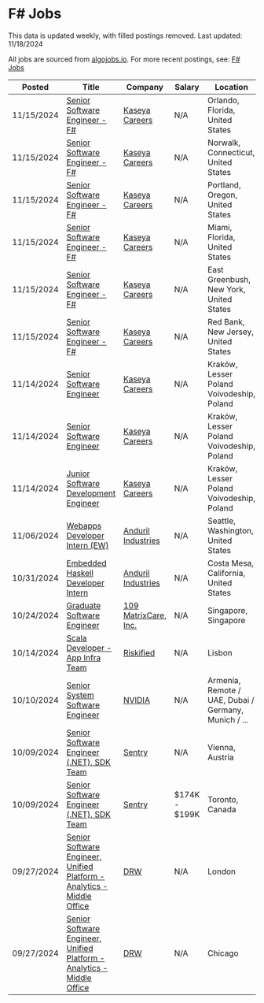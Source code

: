 # F# Jobs

This data is updated weekly, with filled postings removed. Last updated: 11/18/2024

All jobs are sourced from [algojobs.io](https://algojobs.io/). For more recent postings, see: [F# Jobs](https://algojobs.io/jobs/f-sharp)

| Posted | Title | Company | Salary | Location |
| --- | --- | --- | --- | --- |
| 11/15/2024 | [Senior Software Engineer - F#](https://algojobs.io/jobs/2213012) | [Kaseya Careers](https://algojobs.io/company/kaseya/) | N/A | Orlando, Florida, United States |
| 11/15/2024 | [Senior Software Engineer - F#](https://algojobs.io/jobs/2213015) | [Kaseya Careers](https://algojobs.io/company/kaseya/) | N/A | Norwalk, Connecticut, United States |
| 11/15/2024 | [Senior Software Engineer - F#](https://algojobs.io/jobs/2213016) | [Kaseya Careers](https://algojobs.io/company/kaseya/) | N/A | Portland, Oregon, United States |
| 11/15/2024 | [Senior Software Engineer - F#](https://algojobs.io/jobs/2213017) | [Kaseya Careers](https://algojobs.io/company/kaseya/) | N/A | Miami, Florida, United States |
| 11/15/2024 | [Senior Software Engineer - F#](https://algojobs.io/jobs/2213018) | [Kaseya Careers](https://algojobs.io/company/kaseya/) | N/A | East Greenbush, New York, United States |
| 11/15/2024 | [Senior Software Engineer - F#](https://algojobs.io/jobs/2213025) | [Kaseya Careers](https://algojobs.io/company/kaseya/) | N/A | Red Bank, New Jersey, United States |
| 11/14/2024 | [Senior Software Engineer](https://algojobs.io/jobs/2203786) | [Kaseya Careers](https://algojobs.io/company/kaseya/) | N/A | Kraków, Lesser Poland Voivodeship, Poland |
| 11/14/2024 | [Senior Software Engineer](https://algojobs.io/jobs/2203767) | [Kaseya Careers](https://algojobs.io/company/kaseya/) | N/A | Kraków, Lesser Poland Voivodeship, Poland |
| 11/14/2024 | [Junior Software Development Engineer](https://algojobs.io/jobs/2193217) | [Kaseya Careers](https://algojobs.io/company/kaseya/) | N/A | Kraków, Lesser Poland Voivodeship, Poland |
| 11/06/2024 | [Webapps Developer Intern (EW)](https://algojobs.io/jobs/2141334) | [Anduril Industries](https://algojobs.io/company/andurilindustries/) | N/A | Seattle, Washington, United States |
| 10/31/2024 | [Embedded Haskell Developer Intern](https://algojobs.io/jobs/2104421) | [Anduril Industries](https://algojobs.io/company/andurilindustries/) | N/A | Costa Mesa, California, United States |
| 10/24/2024 | [Graduate Software Engineer](https://algojobs.io/jobs/2060448) | [109 MatrixCare, Inc.](https://algojobs.io/company/resmed/) | N/A | Singapore, Singapore |
| 10/14/2024 | [Scala Developer - App Infra Team](https://algojobs.io/jobs/1990641) | [Riskified](https://algojobs.io/company/riskified/) | N/A | Lisbon |
| 10/10/2024 | [Senior System Software Engineer](https://algojobs.io/jobs/1977538) | [NVIDIA](https://algojobs.io/company/nvidia/) | N/A | Armenia, Remote / UAE, Dubai / Germany, Munich / ... |
| 10/09/2024 | [Senior Software Engineer (.NET), SDK Team](https://algojobs.io/jobs/1963057) | [Sentry](https://algojobs.io/company/sentry/) | N/A | Vienna, Austria  |
| 10/09/2024 | [Senior Software Engineer (.NET), SDK Team](https://algojobs.io/jobs/1953531) | [Sentry](https://algojobs.io/company/sentry/) | $174K - $199K | Toronto, Canada |
| 09/27/2024 | [Senior Software Engineer, Unified Platform - Analytics - Middle Office](https://algojobs.io/jobs/1866420) | [DRW ](https://algojobs.io/company/drweng/) | N/A | London |
| 09/27/2024 | [Senior Software Engineer, Unified Platform - Analytics - Middle Office](https://algojobs.io/jobs/1866419) | [DRW ](https://algojobs.io/company/drweng/) | N/A | Chicago |